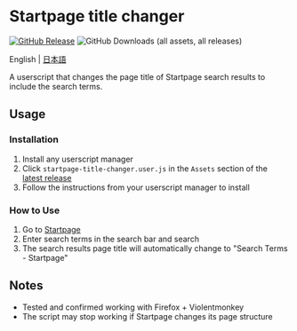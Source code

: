 # Startpage title changer

[![GitHub Release](https://img.shields.io/github/v/release/koto28/startpage-title-changer)](https://github.com/KOTO28/startpage-title-changer/releases/latest)
![GitHub Downloads (all assets, all releases)](https://img.shields.io/github/downloads/koto28/startpage-title-changer/total)

English | [日本語](README_ja.md)

A userscript that changes the page title of Startpage search results to include the search terms.

## Usage

### Installation

1. Install any userscript manager
2. Click `startpage-title-changer.user.js` in the `Assets` section of the [latest release](https://github.com/KOTO28/startpage-title-changer/releases/latest)
3. Follow the instructions from your userscript manager to install

### How to Use

1. Go to [Startpage](https://www.startpage.com/)
2. Enter search terms in the search bar and search
3. The search results page title will automatically change to "Search Terms - Startpage"

## Notes

- Tested and confirmed working with Firefox + Violentmonkey
- The script may stop working if Startpage changes its page structure
